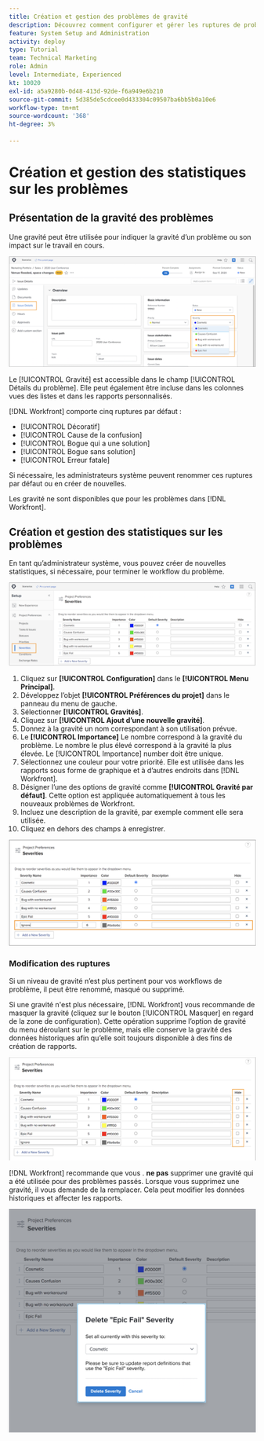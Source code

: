 ```yaml
---
title: Création et gestion des problèmes de gravité
description: Découvrez comment configurer et gérer les ruptures de problèmes.
feature: System Setup and Administration
activity: deploy
type: Tutorial
team: Technical Marketing
role: Admin
level: Intermediate, Experienced
kt: 10020
exl-id: a5a9280b-0d48-413d-92de-f6a949e6b210
source-git-commit: 5d385de5cdcee0d433304c09507ba6bb5b0a10e6
workflow-type: tm+mt
source-wordcount: '368'
ht-degree: 3%

---
```


# Création et gestion des statistiques sur les problèmes

## Présentation de la gravité des problèmes

Une gravité peut être utilisée pour indiquer la gravité d’un problème ou son impact sur le travail en cours.

![[!UICONTROL Gravité] dans le menu [!UICONTROL Détails du problème] window](assets/admin-fund-severity-issue-details.png)

Le [!UICONTROL Gravité] est accessible dans le champ [!UICONTROL Détails du problème]. Elle peut également être incluse dans les colonnes vues des listes et dans les rapports personnalisés.

[!DNL Workfront] comporte cinq ruptures par défaut :

* [!UICONTROL Décoratif]
* [!UICONTROL Cause de la confusion]
* [!UICONTROL Bogue qui a une solution]
* [!UICONTROL Bogue sans solution]
* [!UICONTROL Erreur fatale]

Si nécessaire, les administrateurs système peuvent renommer ces ruptures par défaut ou en créer de nouvelles.

Les gravité ne sont disponibles que pour les problèmes dans [!DNL Workfront].

## Création et gestion des statistiques sur les problèmes

En tant qu’administrateur système, vous pouvez créer de nouvelles statistiques, si nécessaire, pour terminer le workflow du problème.

![[!UICONTROL Gravités] page [!UICONTROL Configuration]](assets/admin-fund-severity-section.png)

1. Cliquez sur **[!UICONTROL Configuration]** dans le **[!UICONTROL Menu Principal]**.
1. Développez l’objet **[!UICONTROL Préférences du projet]** dans le panneau du menu de gauche.
1. Sélectionner **[!UICONTROL Gravités]**.
1. Cliquez sur **[!UICONTROL Ajout d’une nouvelle gravité]**.
1. Donnez à la gravité un nom correspondant à son utilisation prévue.
1. Le **[!UICONTROL Importance]** Le nombre correspond à la gravité du problème. Le nombre le plus élevé correspond à la gravité la plus élevée. Le [!UICONTROL Importance] number doit être unique.
1. Sélectionnez une couleur pour votre priorité. Elle est utilisée dans les rapports sous forme de graphique et à d’autres endroits dans [!DNL Workfront].
1. Désigner l’une des options de gravité comme **[!UICONTROL Gravité par défaut]**. Cette option est appliquée automatiquement à tous les nouveaux problèmes de Workfront.
1. Incluez une description de la gravité, par exemple comment elle sera utilisée.
1. Cliquez en dehors des champs à enregistrer.

![[!UICONTROL Gravités] list](assets/admin-fund-severity-new.png)

### Modification des ruptures

Si un niveau de gravité n’est plus pertinent pour vos workflows de problème, il peut être renommé, masqué ou supprimé.

Si une gravité n&#39;est plus nécessaire, [!DNL Workfront] vous recommande de masquer la gravité (cliquez sur le bouton [!UICONTROL Masquer] en regard de la zone de configuration). Cette opération supprime l’option de gravité du menu déroulant sur le problème, mais elle conserve la gravité des données historiques afin qu’elle soit toujours disponible à des fins de création de rapports.

![[!UICONTROL Masquer] mise en surbrillance sur [!UICONTROL Gravités] page [!UICONTROL Configuration]](assets/admin-fund-severity-hide.png)

[!DNL Workfront] recommande que vous . **ne pas** supprimer une gravité qui a été utilisée pour des problèmes passés. Lorsque vous supprimez une gravité, il vous demande de la remplacer. Cela peut modifier les données historiques et affecter les rapports.

![Supprimer la fenêtre de gravité](assets/admin-fund-severity-delete.png)

<!---
learn more URLs
Create and customize issue severities
Update issue severity
--->
